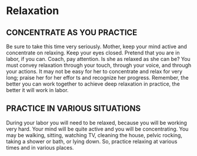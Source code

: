 # Relaxation

## CONCENTRATE AS YOU PRACTICE

Be sure to take this time very seriously. Mother,
keep your mind active and concentrate on relaxing. Keep your eyes closed. Pretend that you are in labor, if you can. Coach, pay attention. Is she as relaxed as she can be? You must convey relaxation through your touch, through your voice, and through your actions. It may not be easy for her to concentrate and relax for very long; praise her for her effor ts and recognize her progress. Remember, the better you can work together to achieve deep relaxation in practice, the better it will work in labor.

## PRACTICE IN VARIOUS SITUATIONS

During your labor you will need to be relaxed, because you will be working very hard. Your mind will be quite active and you will be concentrating. You may be walking, sitting, watching TV, cleaning the house, pelvic rocking, taking a shower or bath, or lying down. So, practice relaxing at various times and in various places.
